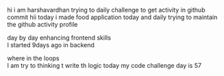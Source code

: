   hi i am harshavardhan  trying to daily challenge to get activity in github commit
 hii today i made food application 
today and daily trying to maintain the github activity profile     
          
   day by day enhancing frontend skills     
    I started 9days ago in backend 
        
   where in the loops  
   I am try to thinking t write th logic 
    today my code challenge day is 57  
       
   
 
